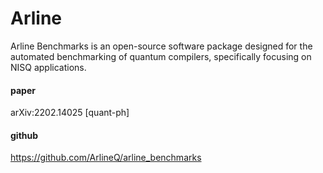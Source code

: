 Arline
=========

Arline Benchmarks is an open-source software package designed for the automated benchmarking of quantum compilers, specifically focusing on NISQ applications.

#### paper

arXiv:2202.14025 [quant-ph]


#### github

https://github.com/ArlineQ/arline_benchmarks



